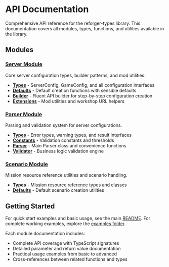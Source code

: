 # API Documentation

Comprehensive API reference for the reforger-types library. This documentation covers all modules, types, functions, and utilities available in the library.

## Modules

### [Server Module](./server/)
Core server configuration types, builder patterns, and mod utilities.

- **[Types](./server/types.md)** - ServerConfig, GameConfig, and all configuration interfaces
- **[Defaults](./server/defaults.md)** - Default creation functions with sensible defaults
- **[Builder](./server/builder.md)** - Fluent API builder for step-by-step configuration creation
- **[Extensions](./server/extensions.md)** - Mod utilities and workshop URL helpers

### [Parser Module](./parser/)
Parsing and validation system for server configurations.

- **[Types](./parser/types.md)** - Error types, warning types, and result interfaces
- **[Constants](./parser/constants.md)** - Validation constants and thresholds
- **[Parser](./parser/parser.md)** - Main Parser class and convenience functions
- **[Validator](./parser/validator.md)** - Business logic validation engine

### [Scenario Module](./scenario/)
Mission resource reference utilities and scenario handling.

- **[Types](./scenario/types.md)** - Mission resource reference types and classes
- **[Defaults](./scenario/defaults.md)** - Default scenario creation utilities

## Getting Started

For quick start examples and basic usage, see the main [README](../README.md). For complete working examples, explore the [examples folder](../examples/).

Each module documentation includes:
- Complete API coverage with TypeScript signatures
- Detailed parameter and return value documentation
- Practical usage examples from basic to advanced
- Cross-references between related functions and types

